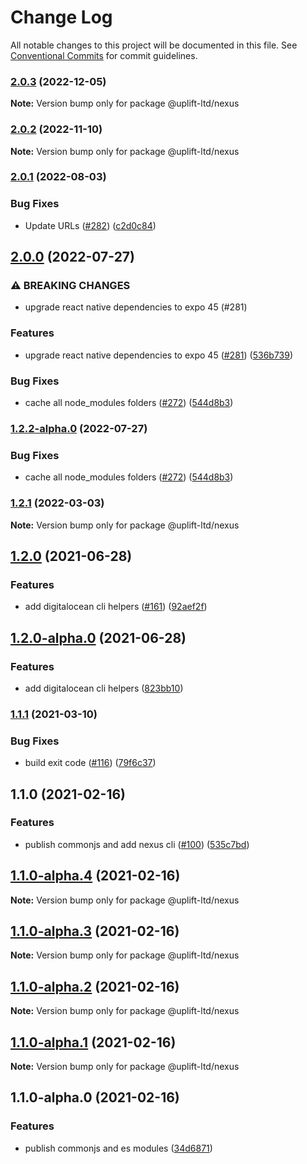 # Change Log

All notable changes to this project will be documented in this file. See
[Conventional Commits](https://conventionalcommits.org) for commit guidelines.

### [2.0.3](https://github.com/uplift-ltd/nexus/compare/@uplift-ltd/nexus@2.0.2...@uplift-ltd/nexus@2.0.3) (2022-12-05)

**Note:** Version bump only for package @uplift-ltd/nexus

### [2.0.2](https://github.com/uplift-ltd/nexus/compare/@uplift-ltd/nexus@2.0.1...@uplift-ltd/nexus@2.0.2) (2022-11-10)

**Note:** Version bump only for package @uplift-ltd/nexus

### [2.0.1](https://github.com/uplift-ltd/nexus/compare/@uplift-ltd/nexus@2.0.0...@uplift-ltd/nexus@2.0.1) (2022-08-03)

### Bug Fixes

- Update URLs ([#282](https://github.com/uplift-ltd/nexus/issues/282))
  ([c2d0c84](https://github.com/uplift-ltd/nexus/commit/c2d0c843c8eb18c4a9ae360ee2d840f5be388fac))

## [2.0.0](https://github.com/uplift-ltd/nexus/compare/@uplift-ltd/nexus@1.2.1...@uplift-ltd/nexus@2.0.0) (2022-07-27)

### ⚠ BREAKING CHANGES

- upgrade react native dependencies to expo 45 (#281)

### Features

- upgrade react native dependencies to expo 45
  ([#281](https://github.com/uplift-ltd/nexus/issues/281))
  ([536b739](https://github.com/uplift-ltd/nexus/commit/536b7390efd620be40953cd7c800fdeaf87489fc))

### Bug Fixes

- cache all node_modules folders ([#272](https://github.com/uplift-ltd/nexus/issues/272))
  ([544d8b3](https://github.com/uplift-ltd/nexus/commit/544d8b30a30193f503b6d880d0af7f09323fd032))

### [1.2.2-alpha.0](https://github.com/uplift-ltd/nexus/compare/@uplift-ltd/nexus@1.2.1...@uplift-ltd/nexus@1.2.2-alpha.0) (2022-07-27)

### Bug Fixes

- cache all node_modules folders ([#272](https://github.com/uplift-ltd/nexus/issues/272))
  ([544d8b3](https://github.com/uplift-ltd/nexus/commit/544d8b30a30193f503b6d880d0af7f09323fd032))

### [1.2.1](https://github.com/uplift-ltd/nexus/compare/@uplift-ltd/nexus@1.2.0...@uplift-ltd/nexus@1.2.1) (2022-03-03)

**Note:** Version bump only for package @uplift-ltd/nexus

## [1.2.0](https://github.com/uplift-ltd/nexus/compare/@uplift-ltd/nexus@1.1.1...@uplift-ltd/nexus@1.2.0) (2021-06-28)

### Features

- add digitalocean cli helpers ([#161](https://github.com/uplift-ltd/nexus/issues/161))
  ([92aef2f](https://github.com/uplift-ltd/nexus/commit/92aef2f3884b0a8ea310d7e53405ab45f024f653))

## [1.2.0-alpha.0](https://github.com/uplift-ltd/nexus/compare/@uplift-ltd/nexus@1.1.1...@uplift-ltd/nexus@1.2.0-alpha.0) (2021-06-28)

### Features

- add digitalocean cli helpers
  ([823bb10](https://github.com/uplift-ltd/nexus/commit/823bb1004064b03182bb1cebe09a9c5702aaa661))

### [1.1.1](https://github.com/uplift-ltd/nexus/compare/@uplift-ltd/nexus@1.1.0...@uplift-ltd/nexus@1.1.1) (2021-03-10)

### Bug Fixes

- build exit code ([#116](https://github.com/uplift-ltd/nexus/issues/116))
  ([79f6c37](https://github.com/uplift-ltd/nexus/commit/79f6c37e2dbcb3974085511cb3051d9a5d0538f6))

## 1.1.0 (2021-02-16)

### Features

- publish commonjs and add nexus cli ([#100](https://github.com/uplift-ltd/nexus/issues/100))
  ([535c7bd](https://github.com/uplift-ltd/nexus/commit/535c7bd0ad8224b9dde814f18f9d5082366061e1))

## [1.1.0-alpha.4](https://github.com/uplift-ltd/nexus/compare/@uplift-ltd/nexus@1.1.0-alpha.3...@uplift-ltd/nexus@1.1.0-alpha.4) (2021-02-16)

**Note:** Version bump only for package @uplift-ltd/nexus

## [1.1.0-alpha.3](https://github.com/uplift-ltd/nexus/compare/@uplift-ltd/nexus@1.1.0-alpha.2...@uplift-ltd/nexus@1.1.0-alpha.3) (2021-02-16)

**Note:** Version bump only for package @uplift-ltd/nexus

## [1.1.0-alpha.2](https://github.com/uplift-ltd/nexus/compare/@uplift-ltd/nexus@1.1.0-alpha.1...@uplift-ltd/nexus@1.1.0-alpha.2) (2021-02-16)

**Note:** Version bump only for package @uplift-ltd/nexus

## [1.1.0-alpha.1](https://github.com/uplift-ltd/nexus/compare/@uplift-ltd/nexus@1.1.0-alpha.0...@uplift-ltd/nexus@1.1.0-alpha.1) (2021-02-16)

**Note:** Version bump only for package @uplift-ltd/nexus

## 1.1.0-alpha.0 (2021-02-16)

### Features

- publish commonjs and es modules
  ([34d6871](https://github.com/uplift-ltd/nexus/commit/34d6871f720efebf2d48773ae1e17c8dc6fd652d))
